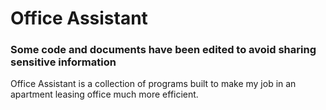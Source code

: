 # Office Assistant

### **Some code and documents have been edited to avoid sharing sensitive information**

Office Assistant is a collection of programs built to make my job in an apartment leasing office much more efficient.
